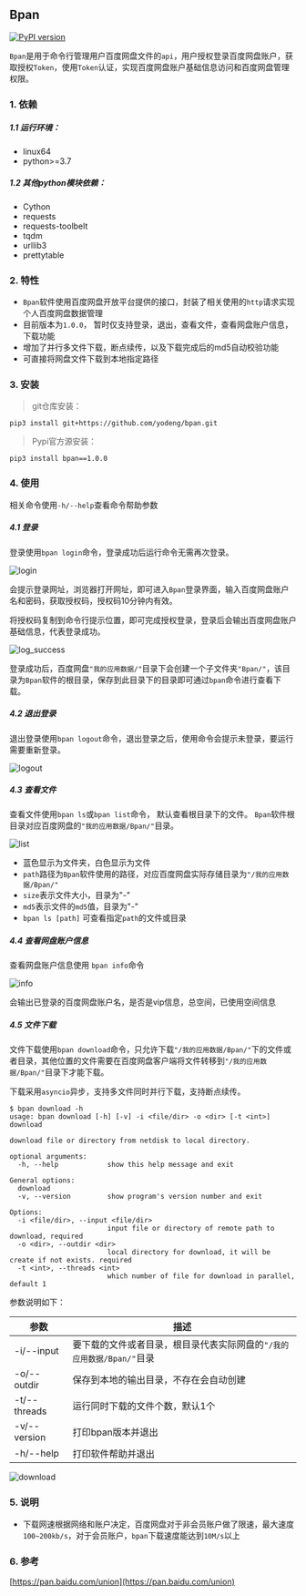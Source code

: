 ## Bpan
[![PyPI version](https://img.shields.io/pypi/v/bpan.svg?logo=pypi&logoColor=FFE873)](https://pypi.python.org/pypi/bpan)

`Bpan`是用于命令行管理用户百度网盘文件的`api`，用户授权登录百度网盘账户，获取授权`Token`，使用`Token`认证，实现百度网盘账户基础信息访问和百度网盘管理权限。



### 1. 依赖

##### 1.1 运行环境：

+ linux64
+ python>=3.7

##### 1.2 其他python模块依赖：

+ Cython
+ requests
+ requests-toolbelt
+ tqdm
+ urllib3
+ prettytable



### 2. 特性

+ `Bpan`软件使用百度网盘开放平台提供的接口，封装了相关使用的`http`请求实现个人百度网盘数据管理
+ 目前版本为`1.0.0`， 暂时仅支持登录，退出，查看文件，查看网盘账户信息，下载功能
+ 增加了并行多文件下载，断点续传，以及下载完成后的md5自动校验功能
+ 可直接将网盘文件下载到本地指定路径



### 3. 安装

> git仓库安装：

```
pip3 install git+https://github.com/yodeng/bpan.git
```

> Pypi官方源安装：

```
pip3 install bpan==1.0.0
```



### 4. 使用

相关命令使用`-h/--help`查看命令帮助参数

##### 4.1 登录

登录使用`bpan login`命令，登录成功后运行命令无需再次登录。

![login](https://user-images.githubusercontent.com/18365846/183331921-356c5e0a-0416-4f91-bd1e-f9a12f04785a.png)

会提示登录网址，浏览器打开网址，即可进入`Bpan`登录界面，输入百度网盘账户名和密码，获取授权码，授权码10分钟内有效。

将授权码复制到命令行提示位置，即可完成授权登录，登录后会输出百度网盘账户基础信息，代表登录成功。

![log_success](https://user-images.githubusercontent.com/18365846/183331918-db3e7d1b-3c63-4467-adc8-b8347dfc7562.png)

登录成功后，百度网盘`"我的应用数据/"`目录下会创建一个子文件夹`"Bpan/"`，该目录为`Bpan`软件的根目录，保存到此目录下的目录即可通过`bpan`命令进行查看下载。

##### 4.2 退出登录

退出登录使用`bpan logout`命令，退出登录之后，使用命令会提示未登录，要运行需要重新登录。

![logout](https://user-images.githubusercontent.com/18365846/183331925-d5670ea2-cabc-43bf-97d4-05bbd2b61171.png)



##### 4.3 查看文件

查看文件使用`bpan ls`或`bpan list`命令， 默认查看根目录下的文件。 `Bpan`软件根目录对应百度网盘的`"我的应用数据/Bpan/"`目录。

![list](https://user-images.githubusercontent.com/18365846/183331930-f673328a-b3c8-4c33-bdaf-c5a414ef6b42.png)

+ 蓝色显示为文件夹，白色显示为文件
+ `path`路径为`Bpan`软件使用的路径，对应百度网盘实际存储目录为`"/我的应用数据/Bpan/"`
+ `size`表示文件大小，目录为"-"
+ `md5`表示文件的`md5`值，目录为"-"
+ `bpan ls [path]` 可查看指定`path`的文件或目录



##### 4.4 查看网盘账户信息

查看网盘账户信息使用 `bpan info`命令

![info](https://user-images.githubusercontent.com/18365846/183331928-e2eb98cc-e95d-4680-8d82-db4773969c01.png)

会输出已登录的百度网盘账户名，是否是vip信息，总空间，已使用空间信息

##### 4.5 文件下载

文件下载使用`bpan download`命令，只允许下载`"/我的应用数据/Bpan/"`下的文件或者目录，其他位置的文件需要在百度网盘客户端将文件转移到`"/我的应用数据/Bpan/"`目录下才能下载。

下载采用`asyncio`异步，支持多文件同时并行下载，支持断点续传。

```shell
$ bpan download -h
usage: bpan download [-h] [-v] -i <file/dir> -o <dir> [-t <int>] download

download file or directory from netdisk to local directory.

optional arguments:
  -h, --help            show this help message and exit

General options:
  download
  -v, --version         show program's version number and exit

Options:
  -i <file/dir>, --input <file/dir>
                        input file or directory of remote path to download, required
  -o <dir>, --outdir <dir>
                        local directory for download, it will be create if not exists. required
  -t <int>, --threads <int>
                        which number of file for download in parallel, default 1
```

参数说明如下：

| 参数         | 描述                                                         |
| ------------ | ------------------------------------------------------------ |
| -i/--input   | 要下载的文件或者目录，根目录代表实际网盘的`"/我的应用数据/Bpan/"`目录 |
| -o/--outdir  | 保存到本地的输出目录，不存在会自动创建                       |
| -t/--threads | 运行同时下载的文件个数，默认1个                              |
| -v/--version | 打印bpan版本并退出                                           |
| -h/--help    | 打印软件帮助并退出                                           |

![download](https://user-images.githubusercontent.com/18365846/183331927-25746071-a654-4274-b78c-c88a0783083c.png)



### 5. 说明

+ 下载网速根据网络和账户决定，百度网盘对于非会员账户做了限速，最大速度`100~200kb/s`，对于会员账户，`bpan`下载速度能达到`10M/s`以上



### 6. 参考

[https://pan.baidu.com/union](https://pan.baidu.com/union)

